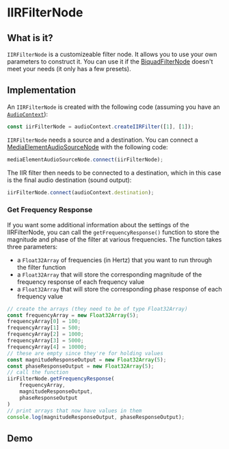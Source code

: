 # IIRFilterNode

## What is it?

`IIRFilterNode` is a customizeable filter node.  It allows you to use your own parameters to construct it.  You can use it if the [BiquadFilterNode](biquad-filter-node) doesn't meet your needs (it only has a few presets).

## Implementation

An `IIRFilterNode` is created with the following code (assuming you have an [`AudioContext`](./audio-context)):

```javascript
const iirFilterNode = audioContext.createIIRFilter([1], [1]);
```

`IIRFilterNode` needs a source and a destination.  You can connect a [MediaElementAudioSourceNode](media-element-audio-source-node) with the following code:

```javascript
mediaElementAudioSourceNode.connect(iirFilterNode);
```

The IIR filter then needs to be connected to a destination, which in this case is the final audio destination (sound output):

```javascript
iirFilterNode.connect(audioContext.destination);
```

### Get Frequency Response

If you want some additional information about the settings of the IIRFilterNode, you can call the `getFrequencyResponse()` function to store the magnitude and phase of the filter at various frequencies.  The function takes three parameters:

- a `Float32Array` of frequencies (in Hertz) that you want to run through the filter function
- a `Float32Array` that will store the corresponding magnitude of the frequency response of each frequency value
- a `Float32Array` that will store the corresponding phase response of each frequency value

```javascript
// create the arrays (they need to be of type Float32Array)
const frequencyArray = new Float32Array(5);
frequencyArray[0] = 100;
frequencyArray[1] = 500;
frequencyArray[2] = 1000;
frequencyArray[3] = 5000;
frequencyArray[4] = 10000;
// these are empty since they're for holding values
const magnitudeResponseOutput = new Float32Array(5);
const phaseResponseOutput = new Float32Array(5);
// call the function
iirFilterNode.getFrequencyResponse(
    frequencyArray,
    magnitudeResponseOutput,
    phaseResponseOutput
)
// print arrays that now have values in them
console.log(magnitudeResponseOutput, phaseResponseOutput);
```

## Demo

<audio-demo>
    <template>
        <audio src="./sounds/songs/options.m4a" controls controlsList="nodownload"></audio>
        <ul id="results"></ul>
        <script>
            const context = new AudioContext();
            let mediaElementAudioSourceNode;
            // create a new media source node using the <audio> element
            mediaElementAudioSourceNode = context.createMediaElementSource(document.querySelector('audio'));
            // create an IIR filter node
            const iirFilterNode = context.createIIRFilter(
                [0.1, 0.2, 0.3, 0.4, 0.5],
                [0.5, 0.4, 0.3, 0.2, 0.1]);
            // connect the media source to the IIR filter
            mediaElementAudioSourceNode.connect(iirFilterNode);
            // connect the IIR filter to the destination
            iirFilterNode.connect(context.destination);
            const frequencyArray = new Float32Array(5);
            frequencyArray[0] = 100;
            frequencyArray[1] = 500;
            frequencyArray[2] = 1000;
            frequencyArray[3] = 5000;
            frequencyArray[4] = 10000;
            const magnitudeResponseOutput = new Float32Array(5);
            const phaseResponseOutput = new Float32Array(5);
            iirFilterNode.getFrequencyResponse(
                frequencyArray,
                magnitudeResponseOutput,
                phaseResponseOutput
            )
            let results = '';
            for(let i = 0; i < frequencyArray.length; i++) {
                results += '<li>Magnitude Response: ' + magnitudeResponseOutput[i] + ', Phase Response: ' + phaseResponseOutput[i] + '</li>';
            }
            document.querySelector('#results').innerHTML = results;
        </script>
    </template>
</audio-demo>
